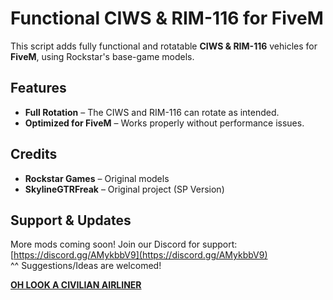 # Functional CIWS & RIM-116 for FiveM  

This script adds fully functional and rotatable **CIWS & RIM-116** vehicles for **FiveM**, using Rockstar's base-game models.  

## Features  
- **Full Rotation** – The CIWS and RIM-116 can rotate as intended.  
- **Optimized for FiveM** – Works properly without performance issues.  

## Credits  
- **Rockstar Games** – Original models  
- **SkylineGTRFreak** – Original project (SP Version)

## Support & Updates  
More mods coming soon! Join our Discord for support: [https://discord.gg/AMykbbV9](https://discord.gg/AMykbbV9)  
^^ Suggestions/Ideas are welcomed!

[**OH LOOK A CIVILIAN AIRLINER**](https://www.youtube.com/watch?v=ERGfao1Acqc)
